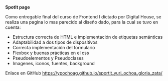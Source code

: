 **SpotIt page**

Como entregable final del curso de Frontend I dictado por Digital House, se realiza una pagina lo mas parecido al diseño dado, para la cual se tuvo  en cuenta:
* Estructura correcta de HTML e implementación de etiquetas semánticas
* Adaptabilidad a dos tipos de dispositivos
* Correcta implementación del formulario
* Flexbox y buenas prácticas en el css
* Pseudoelementos y Pseudoclases
* Imagenes, iconos, fuentes, background

Enlace en GitHub https://ypochoag.github.io/sportit_yuri_ochoa_gloria_zata/ 

